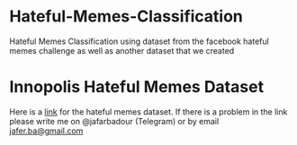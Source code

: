# Hateful-Memes-Classification
Hateful Memes Classification using dataset from the facebook hateful memes challenge as well as another dataset that we created


# Innopolis Hateful Memes Dataset

Here is a [link](https://drive.google.com/drive/folders/1tYQnJc3oZHqZta9kn5pi4V87hppv10Mq?usp=sharing) for the hateful memes dataset. If there is a problem in the link please write me on @jafarbadour (Telegram) or by email jafer.ba@gmail.com

